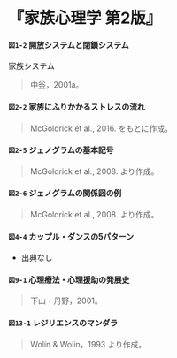 # 『家族心理学 第2版』


#### `図1-2` 開放システムと閉鎖システム
家族システム
> 中釡，2001a。

#### `図2-2` 家族にふりかかるストレスの流れ
> McGoldrick et al., 2016. をもとに作成。

#### `図2-5` ジェノグラムの基本記号
> McGoldrick et al., 2008. より作成。

#### `図2-6` ジェノグラムの関係図の例
> McGoldrick et al., 2008. より作成。

#### `図4-4` カップル・ダンスの5パターン
+ 出典なし

#### `図9-1` 心理療法・心理援助の発展史
> 下山・丹野，2001。

#### `図13-1` レジリエンスのマンダラ
> Wolin & Wolin，1993 より作成。



